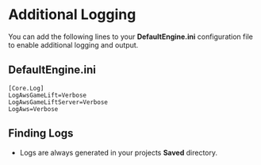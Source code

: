 # Additional Logging
You can add the following lines to your **DefaultEngine.ini** configuration file to enable additional logging and output.

## DefaultEngine.ini
```
[Core.Log]
LogAwsGameLift=Verbose
LogAwsGameLiftServer=Verbose
LogAws=Verbose
```

## Finding Logs
- Logs are always generated in your projects **Saved** directory.